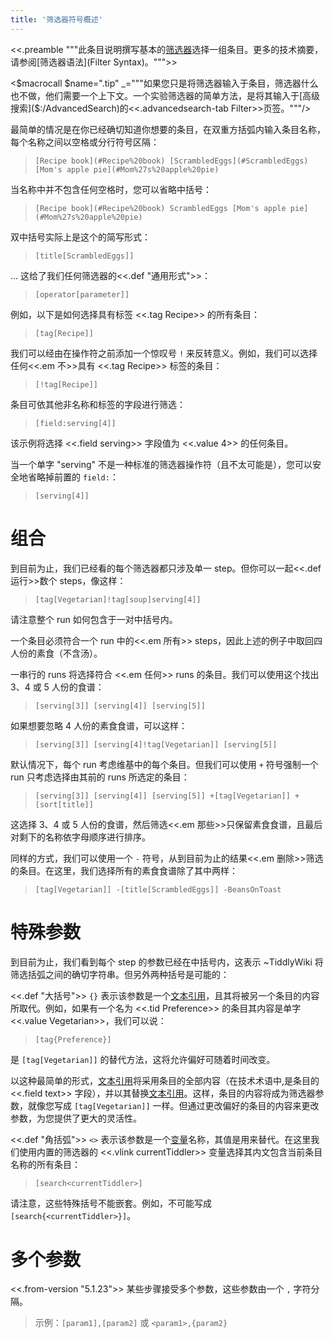 ```yaml
---
title: '筛选器符号概述'
---
```


<<.preamble """此条目说明撰写基本的[筛选器](Filters)选择一组条目。更多的技术摘要，请参阅[筛选器语法](Filter Syntax)。""">>

<$macrocall $name=".tip" _="""如果您只是将筛选器输入于条目，筛选器什么也不做，他们需要一个上下文。一个实验筛选器的简单方法，是将其输入于[高级搜索]($:/AdvancedSearch)的<<.advancedsearch-tab Filter>>页签。"""/>

最简单的情况是在你已经确切知道你想要的条目，在双重方括弧内输入条目名称，每个名称之间以空格或分行符号区隔：

> `[Recipe book](#Recipe%20book) [ScrambledEggs](#ScrambledEggs) [Mom's apple pie](#Mom%27s%20apple%20pie)`

当名称中并不包含任何空格时，您可以省略中括号：

> `[Recipe book](#Recipe%20book) ScrambledEggs [Mom's apple pie](#Mom%27s%20apple%20pie)`

双中括号实际上是这个的简写形式：

> `[title[ScrambledEggs]]`

... 这给了我们任何筛选器的<<.def "通用形式">>：

> `[operator[parameter]]`

例如，以下是如何选择具有标签 <<.tag Recipe>> 的所有条目：

> `[tag[Recipe]]`

我们可以经由在操作符之前添加一个惊叹号 `!` 来反转意义。例如，我们可以选择任何<<.em 不>>具有 <<.tag Recipe>> 标签的条目：

> `[!tag[Recipe]]`

条目可依其他非名称和标签的字段进行筛选：

> `[field:serving[4]]`

该示例将选择 <<.field serving>> 字段值为 <<.value 4>> 的任何条目。

当一个单字 "serving" 不是一种标准的筛选器操作符（且不太可能是），您可以安全地省略掉前置的 `field:`：

> `[serving[4]]`

# 组合

到目前为止，我们已经看的每个筛选器都只涉及单一 step。但你可以一起<<.def  运行>>数个 steps，像这样：

> `[tag[Vegetarian]!tag[soup]serving[4]]`

请注意整个 run 如何包含于一对中括号内。

一个条目必须符合一个 run 中的<<.em 所有>> steps，因此上述的例子中取回四人份的素食（不含汤）。

一串行的 runs 将选择符合 <<.em 任何>> runs 的条目。我们可以使用这个找出 3、4 或 5 人份的食谱：

> `[serving[3]] [serving[4]] [serving[5]]`

如果想要忽略 4 人份的素食食谱，可以这样：

> `[serving[3]] [serving[4]!tag[Vegetarian]] [serving[5]]`

默认情况下，每个 run 考虑维基中的每个条目。但我们可以使用 `+` 符号强制一个 run 只考虑选择由其前的 runs 所选定的条目：

> `[serving[3]] [serving[4]] [serving[5]] +[tag[Vegetarian]] +[sort[title]]`

这选择 3、4 或 5 人份的食谱，然后筛选<<.em 那些>>只保留素食食谱，且最后对剩下的名称依字母顺序进行排序。

同样的方式，我们可以使用一个 `-` 符号，从到目前为止的结果<<.em 删除>>筛选的条目。在这里，我们选择所有的素食食谱除了其中两样：

> `[tag[Vegetarian]] -[title[ScrambledEggs]] -BeansOnToast`

# 特殊参数

到目前为止，我们看到每个 step 的参数已经在中括号内，这表示 ~TiddlyWiki 将筛选括弧之间的确切字符串。但另外两种括号是可能的：

<<.def "大括号">> `{}` 表示该参数是一个[文本引用](TextReference)，且其将被另一个条目的内容所取代。例如，如果有一个名为 <<.tid Preference>> 的条目其内容是单字 <<.value Vegetarian>>，我们可以说：

> `[tag{Preference}]`

是 `[tag[Vegetarian]]` 的替代方法，这将允许偏好可随着时间改变。

以这种最简单的形式，[文本引用](TextReference)将采用条目的全部内容（在技术术语中,是条目的 <<.field text>> 字段），并以其替换[文本引用](TextReference)。这样，条目的内容将成为筛选器参数，就像您写成 `[tag[Vegetarian]]` 一样。但通过更改偏好的条目的内容来更改参数，为您提供了更大的灵活性。

<<.def  "角括弧">> `<>` 表示该参数是一个[变量](Variables)名称，其值是用来替代。在这里我们使用内置的筛选器的 <<.vlink currentTiddler>> 变量选择其内文包含当前条目名称的所有条目：

> `[search<currentTiddler>]`

请注意，这些特殊括号不能嵌套。例如，不可能写成 `[search{<currentTiddler>}]`。

# 多个参数

<<.from-version "5.1.23">> 某些步骤接受多个参数，这些参数由一个 ` , ` 字符分隔。

> 示例：`[param1],[param2]` 或 `<param1>,{param2}`